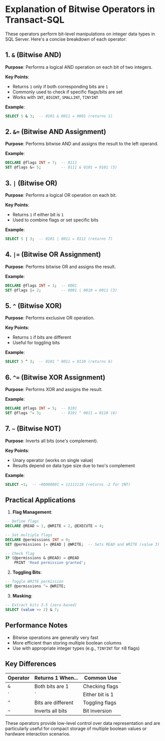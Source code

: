 # **Explanation of Bitwise Operators in Transact-SQL**

These operators perform bit-level manipulations on integer data types in SQL Server. Here's a concise breakdown of each operator:

## **1. `&` (Bitwise AND)**
**Purpose**: Performs a logical AND operation on each bit of two integers.

**Key Points**:
- Returns `1` only if both corresponding bits are `1`
- Commonly used to check if specific flags/bits are set
- Works with `INT`, `BIGINT`, `SMALLINT`, `TINYINT`

**Example**:
```sql
SELECT 5 & 3;  -- 0101 & 0011 = 0001 (returns 1)
```

## **2. `&=` (Bitwise AND Assignment)**
**Purpose**: Performs bitwise AND and assigns the result to the left operand.

**Example**:
```sql
DECLARE @flags INT = 7;  -- 0111
SET @flags &= 5;         -- 0111 & 0101 = 0101 (5)
```

## **3. `|` (Bitwise OR)**
**Purpose**: Performs a logical OR operation on each bit.

**Key Points**:
- Returns `1` if either bit is `1`
- Used to combine flags or set specific bits

**Example**:
```sql
SELECT 5 | 3;  -- 0101 | 0011 = 0111 (returns 7)
```

## **4. `|=` (Bitwise OR Assignment)**
**Purpose**: Performs bitwise OR and assigns the result.

**Example**:
```sql
DECLARE @flags INT = 1;  -- 0001
SET @flags |= 2;         -- 0001 | 0010 = 0011 (3)
```

## **5. `^` (Bitwise XOR)**
**Purpose**: Performs exclusive OR operation.

**Key Points**:
- Returns `1` if bits are different
- Useful for toggling bits

**Example**:
```sql
SELECT 5 ^ 3;  -- 0101 ^ 0011 = 0110 (returns 6)
```

## **6. `^=` (Bitwise XOR Assignment)**
**Purpose**: Performs XOR and assigns the result.

**Example**:
```sql
DECLARE @flags INT = 5;  -- 0101
SET @flags ^= 3;         -- 0101 ^ 0011 = 0110 (6)
```

## **7. `~` (Bitwise NOT)**
**Purpose**: Inverts all bits (one's complement).

**Key Points**:
- Unary operator (works on single value)
- Results depend on data type size due to two's complement

**Example**:
```sql
SELECT ~1;  -- ~00000001 = 11111110 (returns -2 for INT)
```

## **Practical Applications**
1. **Flag Management**:
```sql
-- Define flags
DECLARE @READ = 1, @WRITE = 2, @EXECUTE = 4;

-- Set multiple flags
DECLARE @permissions INT = 0;
SET @permissions |= @READ | @WRITE;  -- Sets READ and WRITE (value 3)

-- Check flag
IF (@permissions & @READ) = @READ
    PRINT 'Read permission granted';
```

2. **Toggling Bits**:
```sql
-- Toggle WRITE permission
SET @permissions ^= @WRITE;
```

3. **Masking**:
```sql
-- Extract bits 3-5 (zero-based)
SELECT (value >> 2) & 7;
```

## **Performance Notes**
- Bitwise operations are generally very fast
- More efficient than storing multiple boolean columns
- Use with appropriate integer types (e.g., `TINYINT` for ≤8 flags)

## **Key Differences**
| Operator | Returns 1 When... | Common Use |
|----------|-------------------|------------|
| `&` | Both bits are 1 | Checking flags |
| `|` | Either bit is 1 | Setting flags |
| `^` | Bits are different | Toggling flags |
| `~` | Inverts all bits | Bit inversion |

These operators provide low-level control over data representation and are particularly useful for compact storage of multiple boolean values or hardware interaction scenarios.